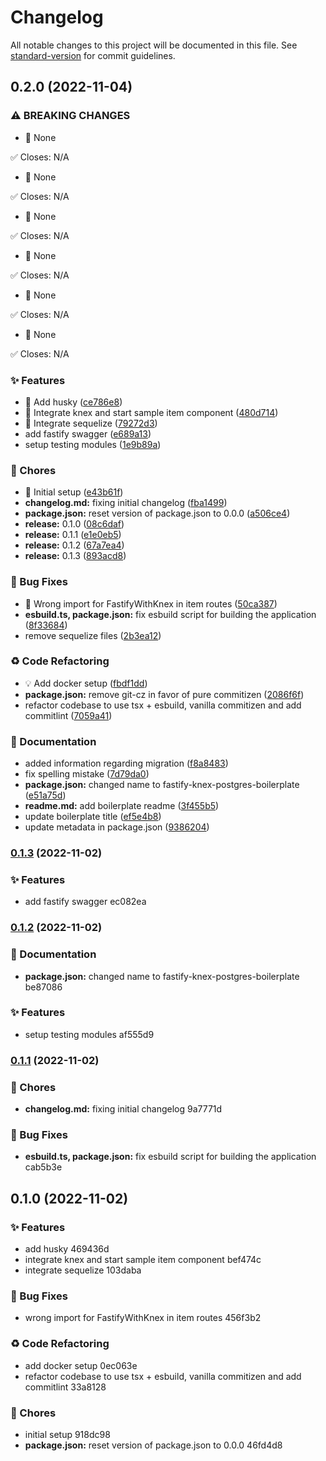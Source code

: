 # Changelog

All notable changes to this project will be documented in this file. See [standard-version](https://github.com/conventional-changelog/standard-version) for commit guidelines.

## 0.2.0 (2022-11-04)


### ⚠ BREAKING CHANGES

* 🧨 None

✅ Closes: N/A
* 🧨 None

✅ Closes: N/A
* 🧨 None

✅ Closes: N/A
* 🧨 None

✅ Closes: N/A
* 🧨 None

✅ Closes: N/A
* 🧨 None

✅ Closes: N/A

### ✨ Features

* 🎸 Add husky ([ce786e8](https://github.com/franreysaycon/fastify-esbuild-postgres-boilerplate/commit/ce786e8536d527aa1599ea2afa2c1573cf2beab2))
* 🎸 Integrate knex and start sample item component ([480d714](https://github.com/franreysaycon/fastify-esbuild-postgres-boilerplate/commit/480d7143e53f8ed6471614d5c792e553d3c16869))
* 🎸 Integrate sequelize ([79272d3](https://github.com/franreysaycon/fastify-esbuild-postgres-boilerplate/commit/79272d311e71ec548e5b9596bdee5cef887eaf86))
* add fastify swagger ([e689a13](https://github.com/franreysaycon/fastify-esbuild-postgres-boilerplate/commit/e689a13c9787d0e91e025d686b81930cea1a5e42))
* setup testing modules ([1e9b89a](https://github.com/franreysaycon/fastify-esbuild-postgres-boilerplate/commit/1e9b89a1ca2b8f84c1b7603cb863eb536764ab25))


### 🚚 Chores

* 🤖 Initial setup ([e43b61f](https://github.com/franreysaycon/fastify-esbuild-postgres-boilerplate/commit/e43b61f63586071860811ee0fe1ceb7a77794d27))
* **changelog.md:** fixing initial changelog ([fba1499](https://github.com/franreysaycon/fastify-esbuild-postgres-boilerplate/commit/fba1499659ed978fce536baee3f1bf5ebb86a399))
* **package.json:** reset version of package.json to 0.0.0 ([a506ce4](https://github.com/franreysaycon/fastify-esbuild-postgres-boilerplate/commit/a506ce4aeb8874635711ba88ecdf2d95659b4c4d))
* **release:** 0.1.0 ([08c6daf](https://github.com/franreysaycon/fastify-esbuild-postgres-boilerplate/commit/08c6daf66c9dfb32e18fbdeb371a80ea4ba9a1c8))
* **release:** 0.1.1 ([e1e0eb5](https://github.com/franreysaycon/fastify-esbuild-postgres-boilerplate/commit/e1e0eb575d79dfd6796c9ac922b3ffa67160a520))
* **release:** 0.1.2 ([67a7ea4](https://github.com/franreysaycon/fastify-esbuild-postgres-boilerplate/commit/67a7ea4b0925567c89b3866bd93fc5dd01e567f3))
* **release:** 0.1.3 ([893acd8](https://github.com/franreysaycon/fastify-esbuild-postgres-boilerplate/commit/893acd8f6755f565a5a3c0b8beebbbe73820b921))


### 🐛 Bug Fixes

* 🐛 Wrong import for FastifyWithKnex in item routes ([50ca387](https://github.com/franreysaycon/fastify-esbuild-postgres-boilerplate/commit/50ca38715e23d572d529da8bae7f7b0a9cb05059))
* **esbuild.ts, package.json:** fix esbuild script for building the application ([8f33684](https://github.com/franreysaycon/fastify-esbuild-postgres-boilerplate/commit/8f33684c9e2826a4e6ea634da709b8855b35a6a5))
* remove sequelize files ([2b3ea12](https://github.com/franreysaycon/fastify-esbuild-postgres-boilerplate/commit/2b3ea12c0be42177d336fbacc489f33cbafde06f))


### ♻️ Code Refactoring

* 💡 Add docker setup ([fbdf1dd](https://github.com/franreysaycon/fastify-esbuild-postgres-boilerplate/commit/fbdf1dd29bdc090545d512a591d0ab4214af6532))
* **package.json:** remove git-cz in favor of pure commitizen ([2086f6f](https://github.com/franreysaycon/fastify-esbuild-postgres-boilerplate/commit/2086f6f091bbba769e17ec0b52ca4c86080482fc))
* refactor codebase to use tsx + esbuild, vanilla commitizen and add commitlint ([7059a41](https://github.com/franreysaycon/fastify-esbuild-postgres-boilerplate/commit/7059a419d2073e839ee9f11e6d962c06371a52b3))


### 📝 Documentation

* added information regarding migration ([f8a8483](https://github.com/franreysaycon/fastify-esbuild-postgres-boilerplate/commit/f8a8483c95bdc40076c460e2de0512fcf0c3f03c))
* fix spelling mistake ([7d79da0](https://github.com/franreysaycon/fastify-esbuild-postgres-boilerplate/commit/7d79da0099d8399ce9eee07e473e503e1b2bec30))
* **package.json:** changed name to fastify-knex-postgres-boilerplate ([e51a75d](https://github.com/franreysaycon/fastify-esbuild-postgres-boilerplate/commit/e51a75d0aed18ee0efefd4346efc278027d770dd))
* **readme.md:** add boilerplate readme ([3f455b5](https://github.com/franreysaycon/fastify-esbuild-postgres-boilerplate/commit/3f455b5a585479b1f97a11e8a962d6be579d1800))
* update boilerplate title ([ef5e4b8](https://github.com/franreysaycon/fastify-esbuild-postgres-boilerplate/commit/ef5e4b80d04ac0fb25a5ecf4847d1742e51cee85))
* update metadata in package.json ([9386204](https://github.com/franreysaycon/fastify-esbuild-postgres-boilerplate/commit/93862043fdda4835486fd021ede9f0dcd6fb4996))

### [0.1.3](///compare/v0.1.2...v0.1.3) (2022-11-02)


### ✨ Features

* add fastify swagger ec082ea

### [0.1.2](///compare/v0.1.1...v0.1.2) (2022-11-02)


### 📝 Documentation

* **package.json:** changed name to fastify-knex-postgres-boilerplate be87086


### ✨ Features

* setup testing modules af555d9

### [0.1.1](///compare/v0.1.0...v0.1.1) (2022-11-02)


### 🚚 Chores

* **changelog.md:** fixing initial changelog 9a7771d


### 🐛 Bug Fixes

* **esbuild.ts, package.json:** fix esbuild script for building the application cab5b3e

## 0.1.0 (2022-11-02)

### ✨ Features

* add husky 469436d
* integrate knex and start sample item component bef474c
* integrate sequelize 103daba


### 🐛 Bug Fixes

* wrong import for FastifyWithKnex in item routes 456f3b2


### ♻️ Code Refactoring

* add docker setup 0ec063e
* refactor codebase to use tsx + esbuild, vanilla commitizen and add commitlint 33a8128


### 🚚 Chores

* initial setup 918dc98
* **package.json:** reset version of package.json to 0.0.0 46fd4d8
